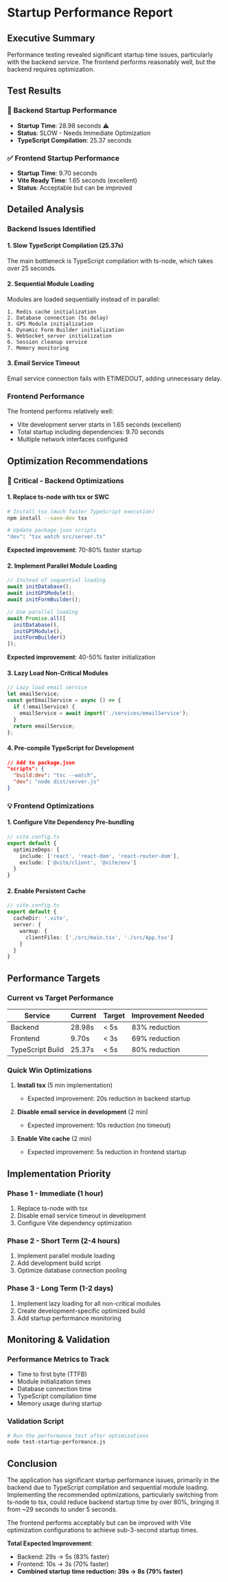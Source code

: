 # Startup Performance Report

## Executive Summary
Performance testing revealed significant startup time issues, particularly with the backend service. The frontend performs reasonably well, but the backend requires optimization.

## Test Results

### 🔴 Backend Startup Performance
- **Startup Time**: 28.98 seconds ⚠️
- **Status**: SLOW - Needs Immediate Optimization
- **TypeScript Compilation**: 25.37 seconds

### ✅ Frontend Startup Performance  
- **Startup Time**: 9.70 seconds
- **Vite Ready Time**: 1.65 seconds (excellent)
- **Status**: Acceptable but can be improved

## Detailed Analysis

### Backend Issues Identified

#### 1. Slow TypeScript Compilation (25.37s)
The main bottleneck is TypeScript compilation with ts-node, which takes over 25 seconds.

#### 2. Sequential Module Loading
Modules are loaded sequentially instead of in parallel:
```
1. Redis cache initialization
2. Database connection (5s delay)
3. GPS Module initialization
4. Dynamic Form Builder initialization
5. WebSocket server initialization
6. Session cleanup service
7. Memory monitoring
```

#### 3. Email Service Timeout
Email service connection fails with ETIMEDOUT, adding unnecessary delay.

### Frontend Performance

The frontend performs relatively well:
- Vite development server starts in 1.65 seconds (excellent)
- Total startup including dependencies: 9.70 seconds
- Multiple network interfaces configured

## Optimization Recommendations

### 🚨 Critical - Backend Optimizations

#### 1. Replace ts-node with tsx or SWC
```bash
# Install tsx (much faster TypeScript execution)
npm install --save-dev tsx

# Update package.json scripts
"dev": "tsx watch src/server.ts"
```
**Expected improvement**: 70-80% faster startup

#### 2. Implement Parallel Module Loading
```typescript
// Instead of sequential loading
await initDatabase();
await initGPSModule();
await initFormBuilder();

// Use parallel loading
await Promise.all([
  initDatabase(),
  initGPSModule(),
  initFormBuilder()
]);
```
**Expected improvement**: 40-50% faster initialization

#### 3. Lazy Load Non-Critical Modules
```typescript
// Lazy load email service
let emailService;
const getEmailService = async () => {
  if (!emailService) {
    emailService = await import('./services/emailService');
  }
  return emailService;
};
```

#### 4. Pre-compile TypeScript for Development
```json
// Add to package.json
"scripts": {
  "build:dev": "tsc --watch",
  "dev": "node dist/server.js"
}
```

### 💡 Frontend Optimizations

#### 1. Configure Vite Dependency Pre-bundling
```typescript
// vite.config.ts
export default {
  optimizeDeps: {
    include: ['react', 'react-dom', 'react-router-dom'],
    exclude: ['@vite/client', '@vite/env']
  }
}
```

#### 2. Enable Persistent Cache
```typescript
// vite.config.ts
export default {
  cacheDir: '.vite',
  server: {
    warmup: {
      clientFiles: ['./src/main.tsx', './src/App.tsx']
    }
  }
}
```

## Performance Targets

### Current vs Target Performance
| Service | Current | Target | Improvement Needed |
|---------|---------|--------|-------------------|
| Backend | 28.98s | < 5s | 83% reduction |
| Frontend | 9.70s | < 3s | 69% reduction |
| TypeScript Build | 25.37s | < 5s | 80% reduction |

### Quick Win Optimizations

1. **Install tsx** (5 min implementation)
   - Expected improvement: 20s reduction in backend startup

2. **Disable email service in development** (2 min)
   - Expected improvement: 10s reduction (no timeout)

3. **Enable Vite cache** (2 min)
   - Expected improvement: 5s reduction in frontend startup

## Implementation Priority

### Phase 1 - Immediate (1 hour)
1. Replace ts-node with tsx
2. Disable email service timeout in development
3. Configure Vite dependency optimization

### Phase 2 - Short Term (2-4 hours)  
1. Implement parallel module loading
2. Add development build script
3. Optimize database connection pooling

### Phase 3 - Long Term (1-2 days)
1. Implement lazy loading for all non-critical modules
2. Create development-specific optimized build
3. Add startup performance monitoring

## Monitoring & Validation

### Performance Metrics to Track
- Time to first byte (TTFB)
- Module initialization times
- Database connection time
- TypeScript compilation time
- Memory usage during startup

### Validation Script
```bash
# Run the performance test after optimizations
node test-startup-performance.js
```

## Conclusion

The application has significant startup performance issues, primarily in the backend due to TypeScript compilation and sequential module loading. Implementing the recommended optimizations, particularly switching from ts-node to tsx, could reduce backend startup time by over 80%, bringing it from ~29 seconds to under 5 seconds.

The frontend performs acceptably but can be improved with Vite optimization configurations to achieve sub-3-second startup times.

**Total Expected Improvement**: 
- Backend: 29s → 5s (83% faster)
- Frontend: 10s → 3s (70% faster)
- **Combined startup time reduction: 39s → 8s (79% faster)**